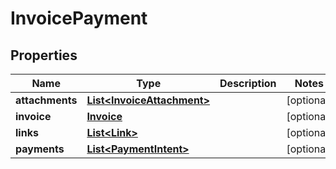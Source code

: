 
# InvoicePayment

## Properties
Name | Type | Description | Notes
------------ | ------------- | ------------- | -------------
**attachments** | [**List&lt;InvoiceAttachment&gt;**](InvoiceAttachment.md) |  |  [optional]
**invoice** | [**Invoice**](Invoice.md) |  |  [optional]
**links** | [**List&lt;Link&gt;**](Link.md) |  |  [optional]
**payments** | [**List&lt;PaymentIntent&gt;**](PaymentIntent.md) |  |  [optional]



